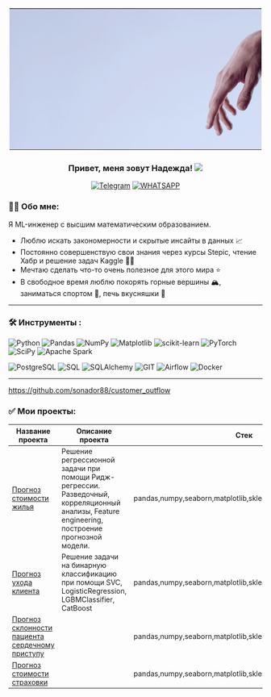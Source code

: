 <!--
**sonador88/sonador88** is a ✨ _special_ ✨ repository because its `README.md` (this file) appears on your GitHub profile.

Here are some ideas to get you started:

- 🔭 I’m currently working on ...
- 🌱 I’m currently learning ...
- 👯 I’m looking to collaborate on ...
- 🤔 I’m looking for help with ...
- 💬 Ask me about ...
- 📫 How to reach me: ...
- 😄 Pronouns: ...
- ⚡ Fun fact: ...
-->

<div id="header" align="center">
  <img src="giphy (1).gif" width='500'/>
</div>


### <p align="center">Привет, меня зовут Надежда! <img src="https://media.giphy.com/media/hvRJCLFzcasrR4ia7z/giphy.gif" width="30px"/></p>
<div align="center">

  <a href="">[![Telegram](https://img.shields.io/badge/-Telegram-27A7E7?style=for-the-badge&logo=telegram&logoColor=white)](https://t.me/NadyaVelikorodnyaya)</a>
  <a href="">[![WHATSAPP](https://img.shields.io/badge/-WHATSAPP-28D146?style=for-the-badge&logo=whatsapp&logoColor=FFFFFF)](https://wa.me/79232560501)</a>

</div>

### 👩‍💻 Обо мне: 
Я ML-инженер с высшим математическим образованием.
- Люблю искать закономерности и скрытые инсайты в данных 📈
- Постоянно совершенствую свои знания через курсы  Stepic, чтение Хабр и решение задач Kaggle 👩‍🎓
- Мечтаю сделать что-то очень полезное для этого мира ⭐
- В свободное время люблю покорять горные вершины 🏔️, заниматься спортом 🎾, печь вкусняшки 🍰

---

### :hammer_and_wrench: Инструменты :
![Python](https://img.shields.io/badge/-Python-FFF?style=for-the-badge&logo=python)
![Pandas](https://img.shields.io/badge/pandas-FFF?style=for-the-badge&logo=pandas&logoColor=blue)
![NumPy](https://img.shields.io/badge/numpy-FFF?style=for-the-badge&logo=numpy&logoColor=blue)
![Matplotlib](https://img.shields.io/badge/Matplotlib-FFF?style=for-the-badge&logo=Matplotlib)
![scikit-learn](https://img.shields.io/badge/scikit--learn-FFF?style=for-the-badge&logo=scikit-learn&logoColor=blue)
![PyTorch](https://img.shields.io/badge/PyTorch-FFF?style=for-the-badge&logo=PyTorch&logoColor=blue)
![SciPy](https://img.shields.io/badge/SciPy-FFF?style=for-the-badge&logo=scipy&logoColor=blue)
![Apache Spark](https://img.shields.io/badge/Apache%20Spark-FFF?style=for-the-badge&logo=apachespark&logoColor=blue)

![PostgreSQL](https://img.shields.io/badge/-PostgreSQL-FFF?style=for-the-badge&logo=PostgreSQL&logoColor=blue)
![SQL](https://img.shields.io/badge/-SQL-FFF?style=for-the-badge&logo=SQL)
![SQLAlchemy](https://img.shields.io/badge/-SQLAlchemy-FFF?style=for-the-badge&logo=SQLAlchemy)
![GIT](https://img.shields.io/badge/-GIT-FFF?style=for-the-badge&logo=GIT&logoColor=blue)
![Airflow](https://img.shields.io/badge/-Airflow-FFF?style=for-the-badge&logo=AIRFLOW)
![Docker](https://img.shields.io/badge/docker-FFF?style=for-the-badge&logo=docker&logoColor=blue)

---
https://github.com/sonador88/customer_outflow
### :white_check_mark: Мои проекты:
|Название проекта| Описание проекта| Стек|
|----------------|-----------------|-----|
|[Прогноз стоимости жилья](https://github.com/sonador88/ML_HousePricePredict)|Решение регрессионной задачи при помощи Ридж-регрессии. Разведочный, корреляционный анализы, Feature engineering, построение прогнозной модели.|pandas,numpy,seaborn,matplotlib,sklearn,scipy,statsmodels|
|[Прогноз ухода клиента](https://github.com/sonador88/customer_outflow)|Решение задачи на бинарную классификацию при помощи SVC, LogisticRegression, LGBMClassifier, CatBoost|pandas,numpy,seaborn,matplotlib,sklearn,scipy,lightgbm,catboost|
|[Прогноз склонности пациента сердечному приступу](https://github.com/sonador88/ClassificationHeartAttack)||pandas,numpy,seaborn,matplotlib,sklearn,scipy|
|[Прогноз стоимости страховки](https://github.com/sonador88/medicalCostPersonal)||pandas,numpy,seaborn,matplotlib,sklearn,scipy|






